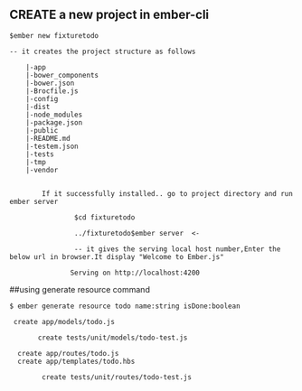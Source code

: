 ## CREATE a new project in ember-cli

	$ember new fixturetodo

	-- it creates the project structure as follows

		|-app
		|-bower_components
		|-bower.json
		|-Brocfile.js
		|-config
		|-dist
		|-node_modules
		|-package.json
		|-public
		|-README.md
		|-testem.json
		|-tests
		|-tmp
		|-vendor


			If it successfully installed.. go to project directory and run ember server

					$cd fixturetodo

					../fixturetodo$ember server  <-

					-- it gives the serving local host number,Enter the below url in browser.It display "Welcome to Ember.js"

				   Serving on http://localhost:4200

##using generate resource command

	$ ember generate resource todo name:string isDone:boolean

	 create app/models/todo.js

		   create tests/unit/models/todo-test.js

	  create app/routes/todo.js
	  create app/templates/todo.hbs

			create tests/unit/routes/todo-test.js
